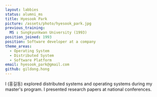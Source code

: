 ```yaml
---
layout: labbies
status: alumni_ms
title: Hyesook Park
picture: /assets/photo/hyesook_park.jpg
previous_training:
  MS : Sungkyunkwan University (1993)
position_joined: 1993
position: Software developer at a company
theme_areas:
  - Operating System
  - Distributed System
  - Software Platform
email: hyesook_park@gmail.com
github: gildong.hong
---
```


I (홍길동) explored distributed systems and operating systems during my master's program. I presented research papers at national conferences.